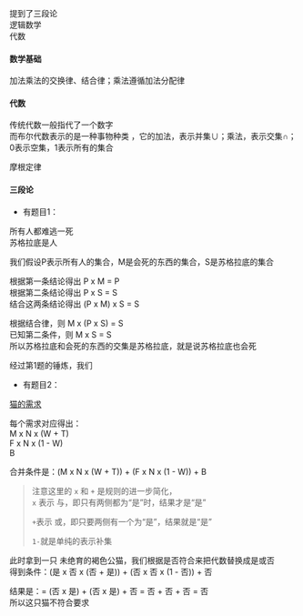 提到了三段论  
逻辑数学  
代数  

#### 数学基础  

加法乘法的交换律、结合律；乘法遵循加法分配律  

#### 代数

传统代数一般指代了一个数字  
而布尔代数表示的是一种事物种类 ，它的加法，表示并集∪；乘法，表示交集∩；0表示空集，1表示所有的集合  

摩根定律

#### 三段论

- 有题目1：  

所有人都难逃一死  
苏格拉底是人  

我们假设P表示所有人的集合，M是会死的东西的集合，S是苏格拉底的集合  

根据第一条结论得出 P x M = P  
根据第二条结论得出 P x S = S  
结合这两条结论得出 (P x M) x S = S  

根据结合律，则 M x (P x S) = S  
已知第二条件，则 M x S = S  
所以苏格拉底和会死的东西的交集是苏格拉底，就是说苏格拉底也会死  



经过第1题的锤炼，我们

- 有题目2：

[猫的需求](猫的需求.md) 

每个需求对应得出：  
M x N x (W + T)  
F x N x (1 - W)  
B  

合并条件是：(M x N x (W + T)) + (F x N x (1 - W)) + B  

> 注意这里的 `x` 和 `+` 是规则的进一步简化，  
> `x` 表示 与，即只有两侧都为“是”时，结果才是“是”   
>
> `+`表示 或，即只要两侧有一个为“是”，结果就是“是”  
>
> `1-`就是单纯的表示补集  

此时拿到一只 未绝育的褐色公猫，我们根据是否符合来把代数替换成是或否  
得到条件：(是 x 否 x (否 + 是)) + (否 x 否 x (1 - 否)) + 否  

结果是：= (否 x 是) + (否 x 是) + 否 = 否 + 否 + 否 = 否  
所以这只猫不符合要求  

